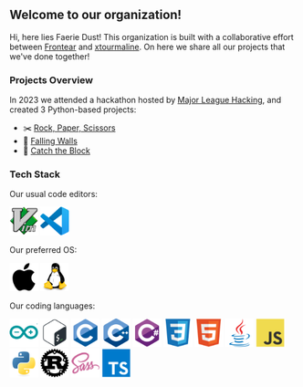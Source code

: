 ## Welcome to our organization!

Hi, here lies Faerie Dust! This organization is built with a collaborative effort between [Frontear](https://github.com/Frontear) and [xtourmaline](https://github.com/xtourmaline). On here we share all our projects that we've done together!

### Projects Overview

In 2023 we attended a hackathon hosted by [Major League Hacking](https://mlh.io), and created 3 Python-based projects:

- ✂️ [Rock, Paper, Scissors](https://github.com/Faerie-Dust/RPS)
- 🧱 [Falling Walls](https://github.com/Faerie-Dust/Walls)
- 🧺 [Catch the Block](https://github.com/Faerie-Dust/CatchTheBlock)

### Tech Stack

Our usual code editors:
<p align="left">
    <img width=50 height=50 src="https://raw.githubusercontent.com/devicons/devicon/master/icons/vim/vim-original.svg" />
    <img width=50 height=50 src="https://raw.githubusercontent.com/devicons/devicon/master/icons/vscode/vscode-original.svg" />
</p>

Our preferred OS:
<p align="left">
    <img width=50 height=50 src="https://raw.githubusercontent.com/devicons/devicon/master/icons/apple/apple-original.svg" />
    <img width=50 height=50 src="https://raw.githubusercontent.com/devicons/devicon/master/icons/linux/linux-original.svg" />
</p>

Our coding languages:
<p align="left">
    <img width=50 height=50 src="https://raw.githubusercontent.com/devicons/devicon/master/icons/arduino/arduino-original.svg" />
    <img width="50" height="50" src="https://raw.githubusercontent.com/devicons/devicon/master/icons/bash/bash-original.svg" />
    <img width=50 height=50 src="https://raw.githubusercontent.com/devicons/devicon/master/icons/c/c-original.svg" />
    <img width=50 height=50 src="https://raw.githubusercontent.com/devicons/devicon/master/icons/cplusplus/cplusplus-original.svg" />
    <img width=50 height=50 src="https://raw.githubusercontent.com/devicons/devicon/master/icons/csharp/csharp-original.svg" />
    <img width=50 height=50 src="https://raw.githubusercontent.com/devicons/devicon/master/icons/css3/css3-original.svg" />
    <img width=50 height=50 src="https://raw.githubusercontent.com/devicons/devicon/master/icons/html5/html5-original.svg" />
    <img width=50 height=50 src="https://raw.githubusercontent.com/devicons/devicon/master/icons/java/java-original.svg" />
    <img width=50 height=50 src="https://raw.githubusercontent.com/devicons/devicon/master/icons/javascript/javascript-original.svg" />
    <img width=50 height=50 src="https://raw.githubusercontent.com/devicons/devicon/master/icons/python/python-original.svg" />
    <img width=50 height=50 src="https://raw.githubusercontent.com/devicons/devicon/master/icons/rust/rust-plain.svg" />
    <img width=50 height=50 src="https://raw.githubusercontent.com/devicons/devicon/master/icons/sass/sass-original.svg" />
    <img width=50 height=50 src="https://raw.githubusercontent.com/devicons/devicon/master/icons/typescript/typescript-original.svg" />
</p>
